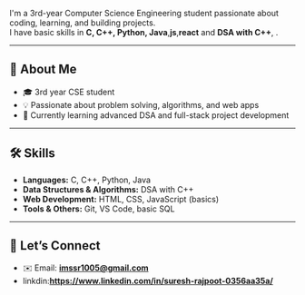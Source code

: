 

I'm a 3rd-year Computer Science Engineering student passionate about coding, learning, and building projects.  
I have basic skills in **C, C++, Python, Java**,**js**,**react** and **DSA with C++**, .

---

## 🔭 About Me
- 🎓 3rd year CSE student
- 💡 Passionate about problem solving, algorithms, and web apps
- 🚀 Currently learning advanced DSA and full-stack project development


---

## 🛠️ Skills

- **Languages:** C, C++, Python, Java  
- **Data Structures & Algorithms:** DSA with C++  
- **Web Development:** HTML, CSS, JavaScript (basics)  
- **Tools & Others:** Git, VS Code, basic SQL

---


## 🤝 Let’s Connect
- ✉️ Email: **imssr1005@gmail.com**
-   linkdin:**https://www.linkedin.com/in/suresh-rajpoot-0356aa35a/**


